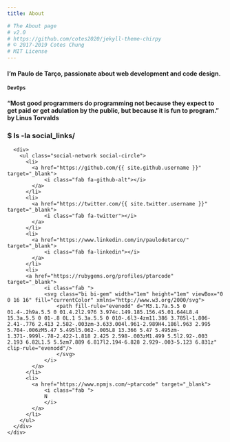 ```yaml
---
title: About

# The About page
# v2.0
# https://github.com/cotes2020/jekyll-theme-chirpy
# © 2017-2019 Cotes Chung
# MIT License
---
```


#### I’m Paulo de Tarço, passionate about web development and code design.
**`DevOps`**

#### “Most good programmers do programming not because they expect to get paid or get adulation by the public, but because it is fun to program.” by Linus Torvalds

### $ ls -la social_links/

<div class="row">

      <div>
        <ul class="social-network social-circle">
          <li>
            <a href="https://github.com/{{ site.github.username }}" target="_blank">
                <i class="fab fa-github-alt"></i>
            </a>
          </li>
          <li>
            <a href="https://twitter.com/{{ site.twitter.username }}" target="_blank">
                <i class="fab fa-twitter"></i>
            </a>
          </li>
          <li>
            <a href="https://www.linkedin.com/in/paulodetarco/" target="_blank">
                <i class="fab fa-linkedin"></i>
            </a>
          </li>
          <li>
          <a href="https://rubygems.org/profiles/ptarcode" target="_blank">
                <i class="fab ">
                <svg class="bi bi-gem" width="1em" height="1em" viewBox="0 0 16 16" fill="currentColor" xmlns="http://www.w3.org/2000/svg">
                    <path fill-rule="evenodd" d="M3.1.7a.5.5 0 01.4-.2h9a.5.5 0 01.4.2l2.976 3.974c.149.185.156.45.01.644L8.4 15.3a.5.5 0 01-.8 0L.1 5.3a.5.5 0 010-.6l3-4zm11.386 3.785l-1.806-2.41-.776 2.413 2.582-.003zm-3.633.004l.961-2.989H4.186l.963 2.995 5.704-.006zM5.47 5.495l5.062-.005L8 13.366 5.47 5.495zm-1.371-.999l-.78-2.422-1.818 2.425 2.598-.003zM1.499 5.5l2.92-.003 2.193 6.82L1.5 5.5zm7.889 6.817l2.194-6.828 2.929-.003-5.123 6.831z" clip-rule="evenodd"/>
                    </svg>
                </i>
            </a>
          </li>
          <li>
            <a href="https://www.npmjs.com/~ptarcode" target="_blank">
                <i class="fab ">
                N
                </i>
            </a>
          </li>
        </ul>
      </div>
    </div>
